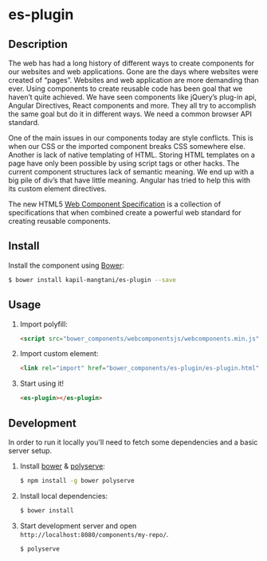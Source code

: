 # es-plugin

## Description

The web has had a long history of different ways to create components for our websites and web applications. Gone are the days where websites were created of “pages”. Websites and web application are more demanding than ever. Using components to create reusable code has been goal that we haven’t quite achieved. We have seen components like jQuery’s plug-in api, Angular Directives, React components and more. They all try to accomplish the same goal but do it in different ways. We need a common browser API standard.

One of the main issues in our components today are style conflicts. This is when our CSS or the imported component breaks CSS somewhere else. Another is lack of native templating of HTML. Storing HTML templates on a page have only been possible by using script tags or other hacks. The current component structures lack of semantic meaning. We end up with a big pile of div’s that have little meaning. Angular has tried to help this with its custom element directives.

The new HTML5 [Web Component Specification](https://www.webcomponents.org/introduction) is a collection of specifications that when combined create a powerful web standard for creating reusable components.

## Install

Install the component using [Bower](http://bower.io/):

```sh
$ bower install kapil-mangtani/es-plugin --save
```


## Usage

1. Import polyfill:

    ```html
    <script src="bower_components/webcomponentsjs/webcomponents.min.js"></script>
    ```

2. Import custom element:

    ```html
    <link rel="import" href="bower_components/es-plugin/es-plugin.html">
    ```

3. Start using it!

    ```html
    <es-plugin></es-plugin>
    ```

## Development

In order to run it locally you'll need to fetch some dependencies and a basic server setup.

1. Install [bower](http://bower.io/) & [polyserve](https://npmjs.com/polyserve):

    ```sh
    $ npm install -g bower polyserve
    ```

2. Install local dependencies:

    ```sh
    $ bower install
    ```

3. Start development server and open `http://localhost:8080/components/my-repo/`.

    ```sh
    $ polyserve
    ```
